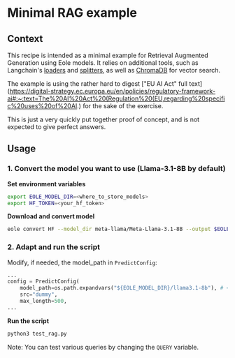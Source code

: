 # Minimal RAG example

## Context

This recipe is intended as a minimal example for Retrieval Augmented Generation using Eole models.
It relies on additional tools, such as Langchain's [loaders](https://python.langchain.com/docs/integrations/document_loaders/pymupdf/) and [splitters](https://python.langchain.com/v0.1/docs/modules/data_connection/document_transformers/recursive_text_splitter/), as well as [ChromaDB](https://docs.trychroma.com/getting-started) for vector search.

The example is using the rather hard to digest ["EU AI Act" full text](https://digital-strategy.ec.europa.eu/en/policies/regulatory-framework-ai#:~:text=The%20AI%20Act%20(Regulation%20(EU,regarding%20specific%20uses%20of%20AI.) for the sake of the exercise.

This is just a very quickly put together proof of concept, and is not expected to give perfect answers.

## Usage

### 1. Convert the model you want to use (Llama-3.1-8B by default)

**Set environment variables**

```bash
export EOLE_MODEL_DIR=<where_to_store_models>
export HF_TOKEN=<your_hf_token>
```

**Download and convert model**

```bash
eole convert HF --model_dir meta-llama/Meta-Llama-3.1-8B --output $EOLE_MODEL_DIR/llama3.1-8b --token $HF_TOKEN
```

### 2. Adapt and run the script

Modify, if needed, the model_path in `PredictConfig`:
```python
...
config = PredictConfig(
    model_path=os.path.expandvars("${EOLE_MODEL_DIR}/llama3.1-8b"), # <------ change if needed
    src="dummy",
    max_length=500,
...
```

**Run the script**
```bash
python3 test_rag.py
```

Note: You can test various queries by changing the `QUERY` variable.